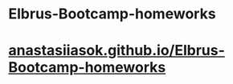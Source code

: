 # Elbrus-Bootcamp-homeworks

<h1><a href="https://anastasiiasok.github.io/My Page/">anastasiiasok.github.io/Elbrus-Bootcamp-homeworks</a></h1>
